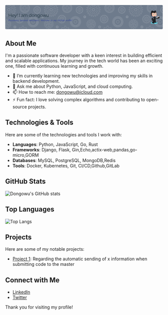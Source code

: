 ![Header](./github-header-image.png)
## About Me
I'm a passionate software developer with a keen interest in building efficient and scalable applications. My journey in the tech world has been an exciting one, filled with continuous learning and growth.

- 🌱 I’m currently learning new technologies and improving my skills in backend development.
- 💬 Ask me about Python, JavaScript, and cloud computing.
- 📫 How to reach me: [dongowu@icloud.com](mailto:dongowu@icloud.com)
- ⚡ Fun fact: I love solving complex algorithms and contributing to open-source projects.

## Technologies & Tools
Here are some of the technologies and tools I work with:

- **Languages**: Python, JavaScript, Go, Rust
- **Frameworks**: Django, Flask, Gin,Echo,actix-web,pandas,go-micro,GORM
- **Databases**: MySQL, PostgreSQL, MongoDB,Redis
- **Tools**: Docker, Kubernetes, Git, CI/CD,Github,GitLab

## GitHub Stats
![Dongowu's GitHub stats](https://github-readme-stats.vercel.app/api?username=dongowu&show_icons=true&theme=radical)

## Top Languages
![Top Langs](https://github-readme-stats.vercel.app/api/top-langs/?username=dongowu&layout=compact&theme=radical)

## Projects
Here are some of my notable projects:

- [Project 1](https://github.com/dongowu/x-bot): Regarding the automatic sending of x information when submitting code to the master

## Connect with Me
- [LinkedIn](https://www.linkedin.com/in/dongowu)
- [Twitter](https://x.com/dongowu)

Thank you for visiting my profile!
